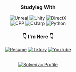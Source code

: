 <div align="center">
  
### Studying With

<img alt="Unreal" src ="https://img.shields.io/badge/Unreal-0E1128.svg?&style=for-the-badge&logo=UnrealEngine&logoColor=white"/>
<img alt="Unity" src ="https://img.shields.io/badge/Unity-000000.svg?&style=for-the-badge&logo=Unity&logoColor=white"/>
<img alt="DirectX" src ="https://img.shields.io/badge/DirectX-107C11.svg?&style=for-the-badge&logo=Xbox&logoColor=white"/>
<br>
<img alt="CPP" src ="https://img.shields.io/badge/C%2B%2B-00599C.svg?&style=for-the-badge&logo=c%2B%2B&&logoColor=white"/>
<img alt="Csharp" src ="https://img.shields.io/badge/C%23-39477F.svg?&style=for-the-badge&logo=Csharp&logoColor=white"/>
<img alt="Python" src ="https://img.shields.io/badge/Python-3776AB.svg?&style=for-the-badge&logo=Python&logoColor=white"/>

### 👇 I'm Here 👇
<a href="https://inquisitive-watchmaker-ffa.notion.site/Resume-c5c21dfc3bb34a68b4dad5f459db907e"><img alt="Resume" src ="https://img.shields.io/badge/Resume-191919.svg?&style=for-the-badge&logo=Notion&logoColor=white"/></a>
<a href="https://jengdeuk.tistory.com/"><img alt="Tistory" src ="https://img.shields.io/badge/Tistory-F15B5B.svg?&style=for-the-badge&logo=Tistory&logoColor=white"/></a>
<a href="https://www.youtube.com/@jengdeuk"><img alt="YouTube" src ="https://img.shields.io/badge/YouTube-FF0000.svg?&style=for-the-badge&logo=Youtube&logoColor=white"/></a>
<br>
<br>

[![Solved.ac Profile](http://mazassumnida.wtf/api/v2/generate_badge?boj=jengdeuk)](https://solved.ac/jengdeuk/)
<br/>

</div>
